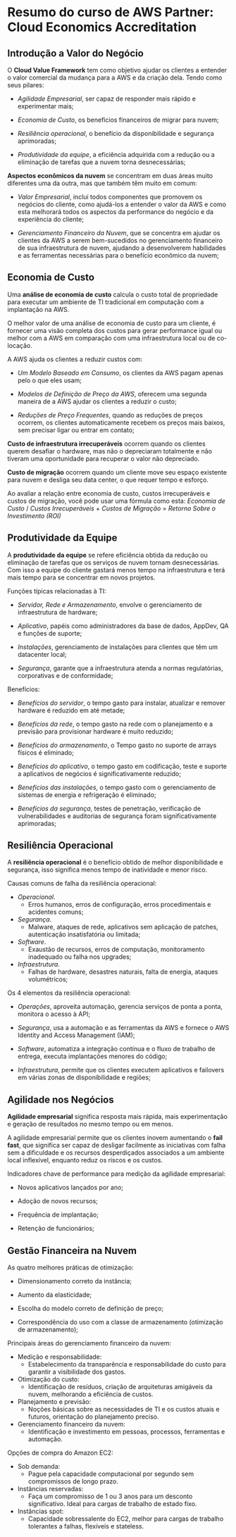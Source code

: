 # Resumo do curso de AWS Partner: Cloud Economics Accreditation

## Introdução a Valor do Negócio

O **Cloud Value Framework** tem como objetivo ajudar os clientes a entender o valor comercial da mudança para a AWS e da criação dela. Tendo como seus pilares: 
- *Agilidade Empresarial*, ser capaz de responder mais rápido e experimentar mais;

- *Economia de Custo*, os benefícios financeiros de migrar para nuvem;

- *Resiliência operacional*, o benefício da disponibilidade e segurança aprimoradas;

- *Produtividade da equipe*, a eficiência adquirida com a redução ou a eliminação de tarefas que a nuvem torna desnecessárias;

**Aspectos econômicos da nuvem** se concentram em duas áreas muito diferentes uma da outra, mas que também têm muito em comum:
- *Valor Empresarial*, inclui todos componentes que promovem os negócios do cliente, como ajudá-los a entender o valor da AWS e como esta melhorará todos os aspectos da performance do negócio e da experiência do cliente;

- *Gerenciamento Financeiro da Nuvem*, que se concentra em ajudar os clientes da AWS a serem bem-sucedidos no gerenciamento financeiro de sua infraestrutura de nuvem, ajudando a desenvolverem habilidades e as ferramentas necessárias para o benefício econômico da nuvem;

## Economia de Custo
Uma **análise de economia de custo** calcula o custo total de propriedade para executar um ambiente de TI tradicional em computação com a implantação na AWS.

O melhor valor de uma análise de economia de custo para um cliente, é fornecer uma visão completa dos custos para gerar performance igual ou melhor com a AWS em comparação com uma infraestrutura local ou de co-locação.

A AWS ajuda os clientes a reduzir custos com:
- *Um Modelo Baseado em Consumo*, os clientes da AWS pagam apenas pelo o que eles usam;

- *Modelos de Definição de Preço da AWS*, oferecem uma segunda maneira de a AWS ajudar os clientes a reduzir o custo;

- *Reduções de Preço Frequentes*, quando as reduções de preços ocorrem, os clientes automaticamente recebem os preços mais baixos, sem precisar ligar ou entrar em contato;

**Custo de infraestrutura irrecuperáveis** ocorrem quando os clientes querem desafiar o hardware, mas não o depreciaram totalmente e não tiveram uma oportunidade para recuperar o valor não depreciado.

**Custo de migração** ocorrem quando um cliente move seu espaço existente para nuvem e desliga seu data center, o que requer tempo e esforço.

Ao avaliar a relação entre economia de custo, custos irrecuperáveis e custos de migração, você pode usar uma fórmula como esta:  *Economia de Custo* / *Custos Irrecuperáveis*  +  *Custos de Migração*  = *Retorno Sobre o Investimento (ROI)*

## Produtividade da Equipe

A **produtividade da equipe** se refere eficiência obtida da redução ou eliminação de tarefas que os serviços de nuvem tornam desnecessárias. Com isso a equipe do cliente gastará menos tempo na infraestrutura e terá mais tempo para se concentrar em novos projetos.

Funções típicas relacionadas à TI:
- *Servidor, Rede e Armazenamento*, envolve o gerenciamento de infraestrutura de hardware;

- *Aplicativo*, papéis como administradores da base de dados, AppDev, QA e funções de suporte;

- *Instalações*, gerenciamento de instalações para clientes que têm um datacenter local;

- *Segurança*, garante que a infraestrutura atenda a normas regulatórias, corporativas e de conformidade;

Benefícios:
- *Benefícios do servidor*, o tempo gasto para instalar, atualizar e remover hardware é reduzido em até metade;

- *Benefícios da rede*, o tempo gasto na rede com o planejamento e a previsão para provisionar hardware é muito reduzido;

- *Benefícios do armazenamento*, o Tempo gasto no suporte de arrays físicos é eliminado;

- *Benefícios do aplicativo*, o tempo gasto em codificação, teste e suporte a aplicativos de negócios é significativamente reduzido;

- *Benefícios das instalações*, o tempo gasto com o gerenciamento de sistemas de energia e refrigeração é eliminado;

- *Benefícios da segurança*, testes de penetração, verificação de vulnerabilidades e auditorias de segurança foram significativamente aprimoradas;

## Resiliência Operacional

A **resiliência operacional** é o benefício obtido de melhor disponibilidade e segurança, isso significa menos tempo de inatividade e menor risco.

Causas comuns de falha da resiliência operacional:
- *Operacional*.
    - Erros humanos, erros de configuração, erros procedimentais e acidentes comuns;
- *Segurança*. 
    - Malware, ataques de rede, aplicativos sem aplicação de patches, autenticação insatisfatória ou limitada;
- *Software*. 
    - Exaustão de recursos, erros de computação, monitoramento inadequado ou falha nos upgrades;
- *Infraestrutura*. 
    - Falhas de hardware, desastres naturais, falta de energia, ataques volumétricos;

Os 4 elementos da resiliência operacional:
- *Operações*, aproveita automação, gerencia serviços de ponta a ponta, monitora o acesso à API;

- *Segurança*, usa a automação e as ferramentas da AWS e fornece o AWS Identity and Access Management (IAM);

- *Software*, automatiza a integração contínua e o fluxo de trabalho de entrega, executa implantações menores do código;

- *Infraestrutura*, permite que os clientes executem aplicativos e failovers em várias zonas de disponibilidade e regiões;

## Agilidade nos Negócios

**Agilidade empresarial** significa resposta mais rápida, mais experimentação e geração de resultados no mesmo tempo ou em menos.

A agilidade empresarial permite que os clientes inovem aumentando o **fail fast**, que significa ser capaz de desligar facilmente as iniciativas com falha sem a dificuldade e os recursos desperdiçados associados a um ambiente local inflexível, enquanto reduz os riscos e os custos.

Indicadores chave de performance para medição da agilidade empresarial:

- Novos aplicativos lançados por ano;

- Adoção de novos recursos;

- Frequência de implantação;

- Retenção de funcionários;

## Gestão Financeira na Nuvem

As quatro melhores práticas de otimização:

- Dimensionamento correto da instância;

- Aumento da elasticidade;

- Escolha do modelo correto de definição de preço;

- Correspondência do uso com a classe de armazenamento (otimização de armazenamento);

Principais áreas do gerenciamento financeiro da nuvem:

- Medição e responsabilidade:
    - Estabelecimento da transparência e responsabilidade do custo para garantir a visibilidade dos gastos.
- Otimização do custo:
    - Identificação de resíduos, criação de arquiteturas amigáveis da nuvem, melhorando a eficiência de custos.
- Planejamento e previsão:
    - Noções básicas sobre as necessidades de TI e os custos atuais e futuros, orientação do planejamento preciso.
- Gerenciamento financeiro da nuvem:
    - Identificação e investimento em pessoas, processos, ferramentas e automação.

Opções de compra do Amazon EC2:

- Sob demanda:
    - Pague pela capacidade computacional por segundo sem compromissos de longo prazo.
- Instâncias reservadas:
    - Faça um compromisso de 1 ou 3 anos para um desconto significativo. Ideal para cargas de trabalho de estado fixo.
- Instâncias spot:
    - Capacidade sobressalente do EC2, melhor para cargas de trabalho tolerantes a falhas, flexíveis e stateless.